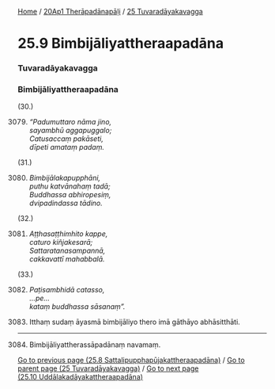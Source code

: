 
[Home](/) / [20Ap1 Therāpadānapāḷi](/tipitaka/20Ap1.md) / [25 Tuvaradāyakavagga](/tipitaka/20Ap1/25.md)

# 25.9 Bimbijāliyattheraapadāna

### Tuvaradāyakavagga

### Bimbijāliyattheraapadāna

(30.)

3079. _“Padumuttaro nāma jino,_  
_sayambhū aggapuggalo;_  
_Catusaccaṃ pakāseti,_  
_dīpeti amataṃ padaṃ._  


(31.)

3080. _Bimbijālakapupphāni,_  
_puthu katvānahaṃ tadā;_  
_Buddhassa abhiropesiṃ,_  
_dvipadindassa tādino._  


(32.)

3081. _Aṭṭhasaṭṭhimhito kappe,_  
_caturo kiñjakesarā;_  
_Sattaratanasampannā,_  
_cakkavattī mahabbalā._  


(33.)

3082. _Paṭisambhidā catasso,_  
_…pe…_  
_kataṃ buddhassa sāsanaṃ”._  


3083. Itthaṃ sudaṃ āyasmā bimbijāliyo thero imā gāthāyo abhāsitthāti.

---

3084. Bimbijāliyattherassāpadānaṃ navamaṃ.



[Go to previous page (25.8 Sattalipupphapūjakattheraapadāna)](/tipitaka/20Ap1/25/25.8.md) / [Go to parent page (25 Tuvaradāyakavagga)](/tipitaka/20Ap1/25.md) / [Go to next page (25.10 Uddālakadāyakattheraapadāna)](/tipitaka/20Ap1/25/25.10.md)


